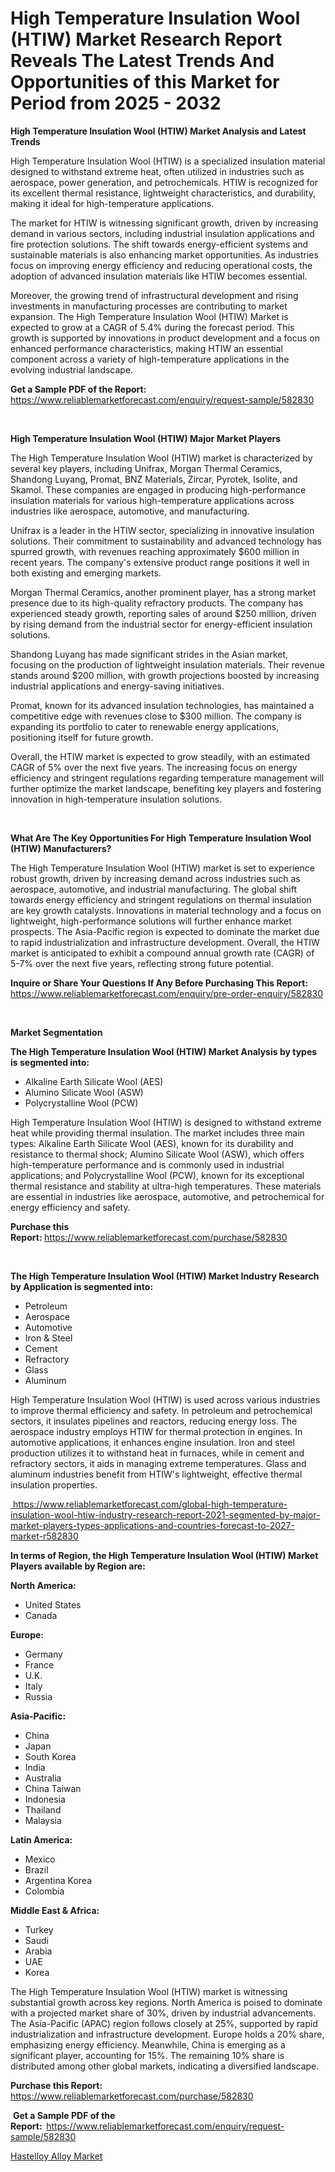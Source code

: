 <p><h1>High Temperature Insulation Wool (HTIW) Market Research Report Reveals The Latest Trends And Opportunities of this Market for Period from 2025 - 2032</h1></p><p><strong>High Temperature Insulation Wool (HTIW) Market Analysis and Latest Trends</strong></p>
<p><p>High Temperature Insulation Wool (HTIW) is a specialized insulation material designed to withstand extreme heat, often utilized in industries such as aerospace, power generation, and petrochemicals. HTIW is recognized for its excellent thermal resistance, lightweight characteristics, and durability, making it ideal for high-temperature applications. </p><p>The market for HTIW is witnessing significant growth, driven by increasing demand in various sectors, including industrial insulation applications and fire protection solutions. The shift towards energy-efficient systems and sustainable materials is also enhancing market opportunities. As industries focus on improving energy efficiency and reducing operational costs, the adoption of advanced insulation materials like HTIW becomes essential.</p><p>Moreover, the growing trend of infrastructural development and rising investments in manufacturing processes are contributing to market expansion. The High Temperature Insulation Wool (HTIW) Market is expected to grow at a CAGR of 5.4% during the forecast period. This growth is supported by innovations in product development and a focus on enhanced performance characteristics, making HTIW an essential component across a variety of high-temperature applications in the evolving industrial landscape.</p></p>
<p><strong>Get a Sample PDF of the Report:&nbsp;</strong> <a href="https://www.reliablemarketforecast.com/enquiry/request-sample/582830?utm_campaign=3120&utm_medium=2&utm_source=Github&utm_content=ia&utm_term=23032025&utm_id=high-temperature-insulation-wool-htiw">https://www.reliablemarketforecast.com/enquiry/request-sample/582830</a></p>
<p>&nbsp;</p>
<p><strong>High Temperature Insulation Wool (HTIW) Major Market Players</strong></p>
<p><p>The High Temperature Insulation Wool (HTIW) market is characterized by several key players, including Unifrax, Morgan Thermal Ceramics, Shandong Luyang, Promat, BNZ Materials, Zircar, Pyrotek, Isolite, and Skamol. These companies are engaged in producing high-performance insulation materials for various high-temperature applications across industries like aerospace, automotive, and manufacturing.</p><p>Unifrax is a leader in the HTIW sector, specializing in innovative insulation solutions. Their commitment to sustainability and advanced technology has spurred growth, with revenues reaching approximately $600 million in recent years. The company's extensive product range positions it well in both existing and emerging markets.</p><p>Morgan Thermal Ceramics, another prominent player, has a strong market presence due to its high-quality refractory products. The company has experienced steady growth, reporting sales of around $250 million, driven by rising demand from the industrial sector for energy-efficient insulation solutions.</p><p>Shandong Luyang has made significant strides in the Asian market, focusing on the production of lightweight insulation materials. Their revenue stands around $200 million, with growth projections boosted by increasing industrial applications and energy-saving initiatives.</p><p>Promat, known for its advanced insulation technologies, has maintained a competitive edge with revenues close to $300 million. The company is expanding its portfolio to cater to renewable energy applications, positioning itself for future growth.</p><p>Overall, the HTIW market is expected to grow steadily, with an estimated CAGR of 5% over the next five years. The increasing focus on energy efficiency and stringent regulations regarding temperature management will further optimize the market landscape, benefiting key players and fostering innovation in high-temperature insulation solutions.</p></p>
<p>&nbsp;</p>
<p><strong>What Are The Key Opportunities For High Temperature Insulation Wool (HTIW) Manufacturers?</strong></p>
<p><p>The High Temperature Insulation Wool (HTIW) market is set to experience robust growth, driven by increasing demand across industries such as aerospace, automotive, and industrial manufacturing. The global shift towards energy efficiency and stringent regulations on thermal insulation are key growth catalysts. Innovations in material technology and a focus on lightweight, high-performance solutions will further enhance market prospects. The Asia-Pacific region is expected to dominate the market due to rapid industrialization and infrastructure development. Overall, the HTIW market is anticipated to exhibit a compound annual growth rate (CAGR) of 5-7% over the next five years, reflecting strong future potential.</p></p>
<p><strong>Inquire or Share Your Questions If Any Before Purchasing This Report:</strong> <a href="https://www.reliablemarketforecast.com/enquiry/pre-order-enquiry/582830?utm_campaign=3120&utm_medium=2&utm_source=Github&utm_content=ia&utm_term=23032025&utm_id=high-temperature-insulation-wool-htiw">https://www.reliablemarketforecast.com/enquiry/pre-order-enquiry/582830</a></p>
<p>&nbsp;</p>
<p><strong>Market Segmentation</strong></p>
<p><strong>The High Temperature Insulation Wool (HTIW) Market Analysis by types is segmented into:</strong></p>
<p><ul><li>Alkaline Earth Silicate Wool (AES)</li><li>Alumino Silicate Wool (ASW)</li><li>Polycrystalline Wool (PCW)</li></ul></p>
<p><p>High Temperature Insulation Wool (HTIW) is designed to withstand extreme heat while providing thermal insulation. The market includes three main types: Alkaline Earth Silicate Wool (AES), known for its durability and resistance to thermal shock; Alumino Silicate Wool (ASW), which offers high-temperature performance and is commonly used in industrial applications; and Polycrystalline Wool (PCW), known for its exceptional thermal resistance and stability at ultra-high temperatures. These materials are essential in industries like aerospace, automotive, and petrochemical for energy efficiency and safety.</p></p>
<p><strong>Purchase this Report:&nbsp;</strong><a href="https://www.reliablemarketforecast.com/purchase/582830?utm_campaign=3120&utm_medium=2&utm_source=Github&utm_content=ia&utm_term=23032025&utm_id=high-temperature-insulation-wool-htiw">https://www.reliablemarketforecast.com/purchase/582830</a></p>
<p>&nbsp;</p>
<p><strong>The High Temperature Insulation Wool (HTIW) Market Industry Research by Application is segmented into:</strong></p>
<p><ul><li>Petroleum</li><li>Aerospace</li><li>Automotive</li><li>Iron & Steel</li><li>Cement</li><li>Refractory</li><li>Glass</li><li>Aluminum</li></ul></p>
<p><p>High Temperature Insulation Wool (HTIW) is used across various industries to improve thermal efficiency and safety. In petroleum and petrochemical sectors, it insulates pipelines and reactors, reducing energy loss. The aerospace industry employs HTIW for thermal protection in engines. In automotive applications, it enhances engine insulation. Iron and steel production utilizes it to withstand heat in furnaces, while in cement and refractory sectors, it aids in managing extreme temperatures. Glass and aluminum industries benefit from HTIW's lightweight, effective thermal insulation properties.</p></p>
<p><a href="https://www.reliablemarketforecast.com/global-high-temperature-insulation-wool-htiw-industry-research-report-2021-segmented-by-major-market-players-types-applications-and-countries-forecast-to-2027-market-r582830?utm_campaign=3120&utm_medium=2&utm_source=Github&utm_content=ia&utm_term=23032025&utm_id=high-temperature-insulation-wool-htiw">&nbsp;https://www.reliablemarketforecast.com/global-high-temperature-insulation-wool-htiw-industry-research-report-2021-segmented-by-major-market-players-types-applications-and-countries-forecast-to-2027-market-r582830</a></p>
<p><strong>In terms of Region, the High Temperature Insulation Wool (HTIW) Market Players available by Region are:</strong></p>
<p>
    <p> <strong> North America: </strong>
        <ul>
            <li>United States</li>
            <li>Canada</li>
        </ul>
        </p> 
    <p> <strong> Europe: </strong>
        <ul>
            <li>Germany</li>
            <li>France</li>
            <li>U.K.</li>
            <li>Italy</li>
            <li>Russia</li>
        </ul>
        </p> 
    <p> <strong> Asia-Pacific: </strong>
        <ul>
            <li>China</li>
            <li>Japan</li>
            <li>South Korea</li>
            <li>India</li>
            <li>Australia</li>
            <li>China Taiwan</li>
            <li>Indonesia</li>
            <li>Thailand</li>
            <li>Malaysia</li>
        </ul>
        </p> 
    <p> <strong> Latin America: </strong>
        <ul>
            <li>Mexico</li>
            <li>Brazil</li>
            <li>Argentina Korea</li>
            <li>Colombia</li>
        </ul>
        </p> 
    <p> <strong> Middle East & Africa: </strong>
        <ul>
            <li>Turkey</li>
            <li>Saudi</li>
            <li>Arabia</li>
            <li>UAE</li>
            <li>Korea</li>
        </ul>
    </p>
    </p>
<p><p>The High Temperature Insulation Wool (HTIW) market is witnessing substantial growth across key regions. North America is poised to dominate with a projected market share of 30%, driven by industrial advancements. The Asia-Pacific (APAC) region follows closely at 25%, supported by rapid industrialization and infrastructure development. Europe holds a 20% share, emphasizing energy efficiency. Meanwhile, China is emerging as a significant player, accounting for 15%. The remaining 10% share is distributed among other global markets, indicating a diversified landscape.</p></p>
<p><strong>Purchase this Report: </strong><a href="https://www.reliablemarketforecast.com/purchase/582830?utm_campaign=3120&utm_medium=2&utm_source=Github&utm_content=ia&utm_term=23032025&utm_id=high-temperature-insulation-wool-htiw">https://www.reliablemarketforecast.com/purchase/582830</a></p>
<p>&nbsp;<strong>Get a Sample PDF of the Report:&nbsp;&nbsp;</strong><a href="https://www.reliablemarketforecast.com/enquiry/request-sample/582830?utm_campaign=3120&utm_medium=2&utm_source=Github&utm_content=ia&utm_term=23032025&utm_id=high-temperature-insulation-wool-htiw">https://www.reliablemarketforecast.com/enquiry/request-sample/582830</a></p>
<p><strong></strong></p>
<p><p><a href="https://github.com/anggigpps/Market-Research-Report-List-1/blob/main/hastelloy-alloy-market.md?utm_campaign=3120&utm_medium=2&utm_source=Github&utm_content=ia&utm_term=23032025&utm_id=high-temperature-insulation-wool-htiw">Hastelloy Alloy Market</a></p></p>